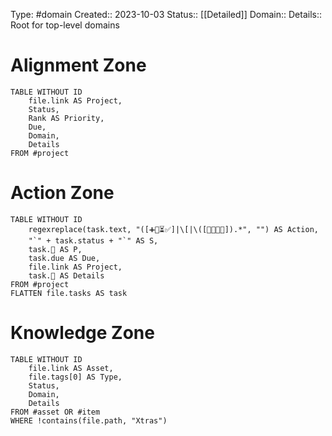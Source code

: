 Type: #domain
Created:: 2023-10-03
Status:: [[Detailed]]
Domain:: 
Details:: Root for top-level domains

# Alignment Zone

```dataview
TABLE WITHOUT ID
    file.link AS Project,
    Status,
    Rank AS Priority,
    Due,
    Domain,
    Details
FROM #project 
```

# Action Zone

```dataview
TABLE WITHOUT ID
    regexreplace(task.text, "([➕📅⏳✅]|\[|\([🏅💬👤🔗]).*", "") AS Action,
    "`" + task.status + "`" AS S,
    task.🏅 AS P,
    task.due AS Due,
    file.link AS Project,
    task.🔗 AS Details
FROM #project 
FLATTEN file.tasks AS task
```

# Knowledge Zone

```dataview
TABLE WITHOUT ID
    file.link AS Asset,
    file.tags[0] AS Type,
    Status,
    Domain,
    Details
FROM #asset OR #item
WHERE !contains(file.path, "Xtras")
```